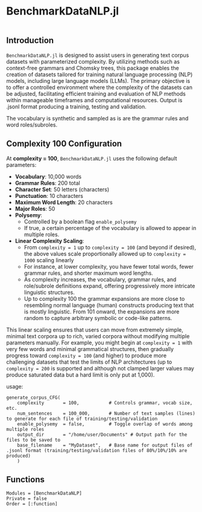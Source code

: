 # BenchmarkDataNLP.jl

```@contents

```

## Introduction

`BenchmarkDataNLP.jl` is designed to assist users in generating text corpus datasets with parameterized complexity. By utilizing methods such as context-free grammars and Chomsky trees, this package enables the creation of datasets tailored for training natural language processing (NLP) models, including large language models (LLMs). The primary objective is to offer a controlled environment where the complexity of the datasets can be adjusted, facilitating efficient training and evaluation of NLP methods within manageable timeframes and computational resources. Output is .jsonl format producing a training, testing and validation.

The vocabulary is synthetic and sampled as is are the grammar rules and word roles/subroles.

## Complexity 100 Configuration

At **complexity = 100**, `BenchmarkDataNLP.jl` uses the following default parameters:

- **Vocabulary**: 10,000 words
- **Grammar Rules**: 200 total
- **Character Set**: 50 letters (characters)
- **Punctuation**: 10 characters
- **Maximum Word Length**: 20 characters
- **Major Roles**: 50
- **Polysemy**:
  - Controlled by a boolean flag `enable_polysemy`
  - If true, a certain percentage of the vocabulary is allowed to appear in multiple roles.
- **Linear Complexity Scaling**:
  - From `complexity = 1` up to `complexity = 100` (and beyond if desired), the above values scale proportionally allowed up to `complexity = 1000` scaling linearly
  - For instance, at lower complexity, you have fewer total words, fewer grammar rules, and shorter maximum word lengths.
  - As complexity increases, the vocabulary, grammar rules, and role/subrole definitions expand, offering progressively more intricate linguistic structures.
  - Up to complexity 100 the grammar expansions are more close to resembling normal language (human) constructs producing text that is mostly linguistic. From 101 onward, the expansions are more random to capture arbitrary symbolic or code-like patterns.

This linear scaling ensures that users can move from extremely simple, minimal text corpora up to rich, varied corpora without modifying multiple parameters manually. For example, you might begin at `complexity = 1` with very few words and minimal grammatical structures, then gradually progress toward `complexity = 100` (and higher) to produce more challenging datasets that test the limits of NLP architectures (up to `complexity = 200` is supported and although not clamped larger values may produce saturated data but a hard limit is only put at 1,000).

usage:

```
generate_corpus_CFG(
    complexity       = 100,           # Controls grammar, vocab size, etc.
    num_sentences    = 100_000,       # Number of text samples (lines) to generate for each file of training/testing/validation
    enable_polysemy  = false,         # Toggle overlap of words among multiple roles
    output_dir       = "/home/user/Documents" # Output path for the files to be saved to
    base_filename    = "MyDataset",   # Base name for output files of .jsonl format (training/testing/validation files of 80%/10%/10% are produced)
    )
```

## Functions

```@autodocs
Modules = [BenchmarkDataNLP]
Private = false
Order = [:function]
```
